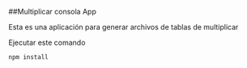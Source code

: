 

##Multiplicar consola App

Esta es una aplicación para generar archivos de tablas de multiplicar 

Ejecutar este comando

````
npm install
````